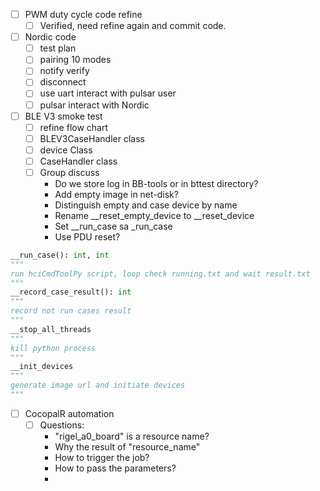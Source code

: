 - [ ] PWM duty cycle code refine
	- [ ] Verified, need refine again and commit code.
- [ ] Nordic code
	- [ ] test plan
	- [ ] pairing 10 modes
	- [ ] notify verify
	- [ ] disconnect
	- [ ] use uart interact with pulsar user
	- [ ] pulsar interact with Nordic
- [ ] BLE V3 smoke test
	- [ ] refine flow chart
	- [ ] BLEV3CaseHandler class
	- [ ] device Class
	- [ ] CaseHandler class
	- [ ] Group discuss
		- Do we store log in BB-tools or in bttest directory?
		- Add empty image in net-disk?
		- Distinguish empty and case device by name
		- Rename \_\_reset_empty_device to \_\_reset\_device
		- Set \_\_run_case sa \_run_case
		- Use PDU reset?
```python
__run_case(): int, int  
"""
run hciCmdToolPy script, loop check running.txt and wait result.txt
"""
__record_case_result(): int  
"""
record not run cases result
""" 
__stop_all_threads  
"""
kill python process
"""
__init_devices
"""
generate image url and initiate devices
"""
```
- [ ] CocopalR automation
	- [ ] Questions:
		- "rigel_a0_board" is a resource name?
		- Why the result of "resource_name"
		- How to trigger the job?
		- How to pass the parameters?
		- 